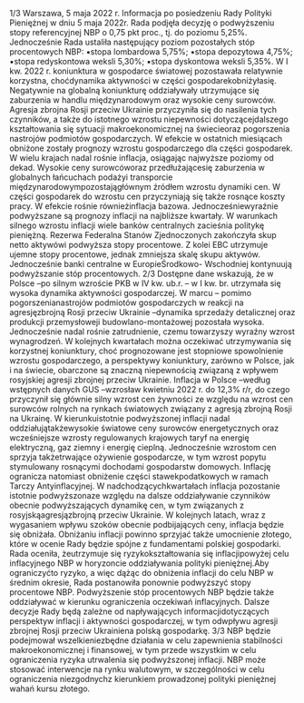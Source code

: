 1/3
Warszawa, 5 maja 2022 r.
Informacja po posiedzeniu Rady Polityki Pieniężnej
w dniu 5 maja 2022r.
Rada podjęła decyzję o podwyższeniu stopy referencyjnej NBP o 0,75 pkt proc., tj. do
poziomu 5,25%. Jednocześnie Rada ustaliła następujący poziom pozostałych stóp
procentowych NBP:
▪stopa lombardowa 5,75%;
▪stopa depozytowa 4,75%;
▪stopa redyskontowa weksli 5,30%;
▪stopa dyskontowa weksli 5,35%.
W I kw. 2022 r. koniunktura w gospodarce światowej pozostawała relatywnie korzystna,
choćdynamika aktywności w części gospodarekobniżyłasię. Negatywnie na globalną
koniunkturę oddziaływały utrzymujące się zaburzenia w handlu międzynarodowym
oraz wysokie ceny surowców. Agresja zbrojna Rosji przeciw Ukrainie przyczyniła się do
nasilenia tych czynników, a także do istotnego wzrostu niepewności dotyczącejdalszego
kształtowania się sytuacji makroekonomicznej na świecieoraz pogorszenia nastrojów
podmiotów gospodarczych. W efekcie w ostatnich miesiącach obniżone zostały prognozy
wzrostu gospodarczego dla części gospodarek.
W wielu krajach nadal rośnie inflacja, osiągając najwyższe poziomy od dekad. Wysokie
ceny surowcóworaz przedłużającesię zaburzenia w globalnych łańcuchach podażyi
transporcie międzynarodowympozostajągłównym źródłem wzrostu dynamiki cen. W
części gospodarek do wzrostu cen przyczyniają się także rosnące koszty pracy. W efekcie
rośnie równieżinflacja bazowa. Jednocześniewyraźnie podwyższane są prognozy inflacji
na najbliższe kwartały.
W warunkach silnego wzrostu inflacji wiele banków centralnych zacieśnia politykę
pieniężną. Rezerwa Federalna Stanów Zjednoczonych zakończyła skup netto aktywówi
podwyższa stopy procentowe. Z kolei EBC utrzymuje ujemne stopy procentowe, jednak
zmniejsza skalę skupu aktywów. Jednocześnie banki centralne w EuropieŚrodkowo-
Wschodniej kontynuują podwyższanie stóp procentowych.
2/3
Dostępne dane wskazują, że w Polsce –po silnym wzroście PKB w IV kw. ub.r. –
w I kw. br. utrzymała się wysoka dynamika aktywności gospodarczej. W marcu –
pomimo pogorszenianastrojów podmiotów gospodarczych w reakcji na agresjęzbrojną
Rosji przeciw Ukrainie –dynamika sprzedaży detalicznej oraz produkcji przemysłoweji
budowlano-montażowej pozostała wysoka. Jednocześnie nadal rośnie zatrudnienie,
czemu towarzyszy wyraźny wzrost wynagrodzeń. W kolejnych kwartałach można
oczekiwać utrzymywania się korzystnej koniunktury, choć prognozowane jest stopniowe
spowolnienie wzrostu gospodarczego, a perspektywy koniunktury, zarówno w Polsce,
jak i na świecie, obarczone są znaczną niepewnością związaną z wpływem rosyjskiej
agresji zbrojnej przeciw Ukrainie.
Inflacja w Polsce –według wstępnych danych GUS –wzrosław kwietniu 2022 r. do
12,3% r/r, do czego przyczynił się głównie silny wzrost cen żywności ze względu na
wzrost cen surowców rolnych na rynkach światowych związany z agresją zbrojną Rosji
na Ukrainę. W kierunkuistotnie podwyższonej inflacji nadal oddziałujątakżewysokie
światowe ceny surowców energetycznych oraz wcześniejsze wzrosty regulowanych
krajowych taryf na energię elektryczną, gaz ziemny i energię cieplną. Jednocześnie
wzrostom cen sprzyja takżetrwające ożywienie gospodarcze, w tym wzrost popytu
stymulowany rosnącymi dochodami gospodarstw domowych. Inflację ogranicza
natomiast obniżenie części stawekpodatkowych w ramach Tarczy Antyinflacyjnej. W
nadchodzącychkwartałach inflacja pozostanie istotnie podwyższonaze względu na
dalsze oddziaływanie czynników obecnie podwyższających dynamikę cen, w tym
związanych z rosyjskąagresjązbrojną przeciw Ukrainie. W kolejnych latach, wraz z
wygasaniem wpływu szoków obecnie podbijających ceny, inflacja będzie się obniżała.
Obniżaniu inflacji powinno sprzyjać także umocnienie złotego, które w ocenie Rady
będzie spójne z fundamentami polskiej gospodarki.
Rada oceniła, żeutrzymuje się ryzykokształtowania się inflacjipowyżej celu inflacyjnego
NBP w horyzoncie oddziaływania polityki pieniężnej.Aby ograniczyćto ryzyko, a więc
dążąc do obniżenia inflacji do celu NBP w średnim okresie, Rada postanowiła ponownie
podwyższyć stopy procentowe NBP. Podwyższenie stóp procentowych NBP będzie także
oddziaływać w kierunku ograniczenia oczekiwań inflacyjnych.
Dalsze decyzje Rady będą zależne od napływających informacjidotyczących perspektyw
inflacji i aktywności gospodarczej, w tym odwpływu agresji zbrojnej Rosji przeciw
Ukrainiena polską gospodarkę.
3/3
NBP będzie podejmował wszelkieniezbędne działania w celu zapewnienia stabilności
makroekonomicznej i finansowej, w tym przede wszystkim w celu ograniczenia ryzyka
utrwalenia się podwyższonej inflacji. NBP może stosować interwencje na rynku
walutowym, w szczególności w celu ograniczenia niezgodnychz kierunkiem
prowadzonej polityki pieniężnej wahań kursu złotego.

